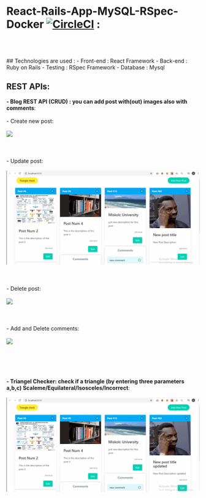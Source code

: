 # React-Rails-App-MySQL-RSpec-Docker [![CircleCI](https://circleci.com/gh/Auto-Rooter/React-App-with-Ruby-On-Rails-with-Docker/tree/master.svg?style=svg)](https://circleci.com/gh/Auto-Rooter/React-App-with-Ruby-On-Rails-with-Docker/tree/master) : 
<br>
<br>
<br>
## Technologies are used :
  - Front-end : React Framework
  - Back-end : Ruby on Rails
  - Testing : RSpec Framework
  - Database : Mysql

## REST APIs:
   **- Blog REST API (CRUD) : you can add post with(out) images also with comments**:<br>
    <br>
    - Create new post:<br>
    <br>
        ![](imgs/create.gif)
    <br>
    <br>
    <br>
    <br>
    - Update post:<br>
    <br>
        ![](imgs/update.gif)
    <br>
    <br>
    <br>
    <br>
    - Delete post:<br>
    <br>
        ![](imgs/delete.gif)
    <br>
    <br>
    <br>
    <br>
    - Add and Delete comments:<br><br>
        ![](imgs/comments.gif)
    <br>
    <br>
    <br>
    <br>
    <br>
    <br>
  **- Triangel Checker: check if a triangle (by entering three parameters a,b,c) Scaleme/Equilateral/Isosceles/Incorrect**:<br>
  <br>
        ![](imgs/triangle.gif)
    <br>
    <br>